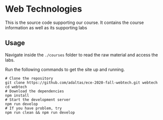 
# Web Technologies

This is the source code supporting our course. It contains the course information as well as its supporting labs

## Usage

Navigate inside the `./courses` folder to read the raw material and access the labs.

Run the following commands to get the site up and running.

```
# Clone the repository
git clone https://github.com/adaltas/ece-2020-fall-webtech.git webtech
cd webtech
# Download the dependencies
npm install
# Start the development server
npm run develop
# If you have problem, try
npm run clean && npm run develop
```
